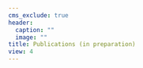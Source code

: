 ```yaml
---
cms_exclude: true
header:
  caption: ""
  image: ""
title: Publications (in preparation)
view: 4
---
```

